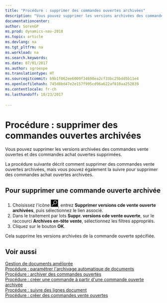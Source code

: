 ```yaml
---
title: "Procédure : supprimer des commandes ouvertes archivées"
description: "Vous pouvez supprimer les versions archivées des commandes vente ouvertes et des commandes achat ouvertes supprimées."
documentationcenter: 
author: SorenGP
ms.prod: dynamics-nav-2018
ms.topic: article
ms.devlang: na
ms.tgt_pltfrm: na
ms.workload: na
ms.search.keywords: 
ms.date: 07/01/2017
ms.author: sgroespe
ms.translationtype: HT
ms.sourcegitcommit: b9b1f062ee6009f34698ea2cf33bc25bdd5b11e4
ms.openlocfilehash: 745d8bd47e2e157f995cd96a622af810aa252839
ms.contentlocale: fr-ch
ms.lasthandoff: 10/23/2017

---
```

# <a name="how-to-delete-archived-blanket-orders"></a>Procédure : supprimer des commandes ouvertes archivées
Vous pouvez supprimer les versions archivées des commandes vente ouvertes et des commandes achat ouvertes supprimées.  

La procédure suivante décrit comment supprimer des commandes vente ouvertes archivées, mais vous pouvez également la suivre pour supprimer des commandes achat ouvertes archivées.  

## <a name="to-delete-an-archived-blanket-order"></a>Pour supprimer une commande ouverte archivée  

1.  Choisissez l'icône ![Page ou état pour la recherche](../../media/ui-search/search_small.png "icône Page ou état pour la recherche"), entrez **Supprimer versions cde vente ouverte archivées**, puis sélectionnez le lien associé.  
2.  Dans le traitement par lots **Suppr. versions cde vente ouverte**, sur le raccourci **Archives en-tête vente**, sélectionnez les filtres appropriés.  
3.  Cliquez sur le bouton **OK**.  

Cela supprime les versions archivées de la commande ouverte spécifiée.  

## <a name="see-also"></a>Voir aussi  
 [Gestion de documents améliorée](enhanced-document-management.md)   
 [Procédure : paramétrer l'archivage automatique de documents](how-to-set-up-automatic-archiving-of-documents.md)   
 [Procédure : archiver des commandes ouvertes](how-to-archive-blanket-orders.md)   
 [Procédure : créer une commande à partir d'une commande ouverte archivée](how-to-create-an-order-from-an-archived-blanket-order.md)   
 [Procédure : suivre des lignes document](how-to-track-document-lines.md)  
 [Procédure : créer des commandes vente ouvertes](../../sales-how-to-create-blanket-sales-orders.md) 

